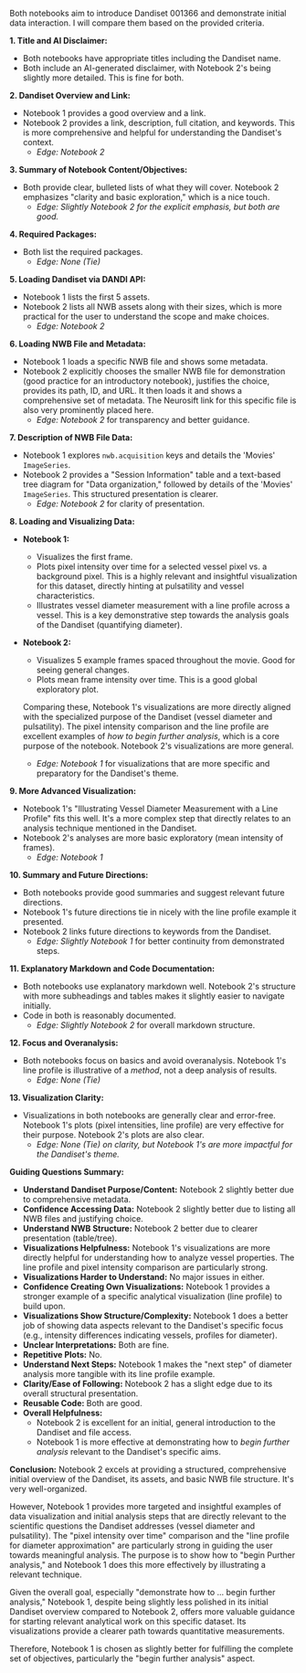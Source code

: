 Both notebooks aim to introduce Dandiset 001366 and demonstrate initial data interaction. I will compare them based on the provided criteria.

**1. Title and AI Disclaimer:**
*   Both notebooks have appropriate titles including the Dandiset name.
*   Both include an AI-generated disclaimer, with Notebook 2's being slightly more detailed. This is fine for both.

**2. Dandiset Overview and Link:**
*   Notebook 1 provides a good overview and a link.
*   Notebook 2 provides a link, description, full citation, and keywords. This is more comprehensive and helpful for understanding the Dandiset's context.
    *   *Edge: Notebook 2*

**3. Summary of Notebook Content/Objectives:**
*   Both provide clear, bulleted lists of what they will cover. Notebook 2 emphasizes "clarity and basic exploration," which is a nice touch.
    *   *Edge: Slightly Notebook 2 for the explicit emphasis, but both are good.*

**4. Required Packages:**
*   Both list the required packages.
    *   *Edge: None (Tie)*

**5. Loading Dandiset via DANDI API:**
*   Notebook 1 lists the first 5 assets.
*   Notebook 2 lists all NWB assets along with their sizes, which is more practical for the user to understand the scope and make choices.
    *   *Edge: Notebook 2*

**6. Loading NWB File and Metadata:**
*   Notebook 1 loads a specific NWB file and shows some metadata.
*   Notebook 2 explicitly chooses the smaller NWB file for demonstration (good practice for an introductory notebook), justifies the choice, provides its path, ID, and URL. It then loads it and shows a comprehensive set of metadata. The Neurosift link for this specific file is also very prominently placed here.
    *   *Edge: Notebook 2* for transparency and better guidance.

**7. Description of NWB File Data:**
*   Notebook 1 explores `nwb.acquisition` keys and details the 'Movies' `ImageSeries`.
*   Notebook 2 provides a "Session Information" table and a text-based tree diagram for "Data organization," followed by details of the 'Movies' `ImageSeries`. This structured presentation is clearer.
    *   *Edge: Notebook 2* for clarity of presentation.

**8. Loading and Visualizing Data:**
*   **Notebook 1:**
    *   Visualizes the first frame.
    *   Plots pixel intensity over time for a selected vessel pixel vs. a background pixel. This is a highly relevant and insightful visualization for this dataset, directly hinting at pulsatility and vessel characteristics.
    *   Illustrates vessel diameter measurement with a line profile across a vessel. This is a key demonstrative step towards the analysis goals of the Dandiset (quantifying diameter).
*   **Notebook 2:**
    *   Visualizes 5 example frames spaced throughout the movie. Good for seeing general changes.
    *   Plots mean frame intensity over time. This is a good global exploratory plot.

    Comparing these, Notebook 1's visualizations are more directly aligned with the specialized purpose of the Dandiset (vessel diameter and pulsatility). The pixel intensity comparison and the line profile are excellent examples of *how to begin further analysis*, which is a core purpose of the notebook. Notebook 2's visualizations are more general.
    *   *Edge: Notebook 1* for visualizations that are more specific and preparatory for the Dandiset's theme.

**9. More Advanced Visualization:**
*   Notebook 1's "Illustrating Vessel Diameter Measurement with a Line Profile" fits this well. It's a more complex step that directly relates to an analysis technique mentioned in the Dandiset.
*   Notebook 2's analyses are more basic exploratory (mean intensity of frames).
    *   *Edge: Notebook 1*

**10. Summary and Future Directions:**
*   Both notebooks provide good summaries and suggest relevant future directions.
*   Notebook 1's future directions tie in nicely with the line profile example it presented.
*   Notebook 2 links future directions to keywords from the Dandiset.
    *   *Edge: Slightly Notebook 1* for better continuity from demonstrated steps.

**11. Explanatory Markdown and Code Documentation:**
*   Both notebooks use explanatory markdown well. Notebook 2's structure with more subheadings and tables makes it slightly easier to navigate initially.
*   Code in both is reasonably documented.
    *   *Edge: Slightly Notebook 2* for overall markdown structure.

**12. Focus and Overanalysis:**
*   Both notebooks focus on basics and avoid overanalysis. Notebook 1's line profile is illustrative of a *method*, not a deep analysis of results.
    *   *Edge: None (Tie)*

**13. Visualization Clarity:**
*   Visualizations in both notebooks are generally clear and error-free. Notebook 1's plots (pixel intensities, line profile) are very effective for their purpose. Notebook 2's plots are also clear.
    *   *Edge: None (Tie) on clarity, but Notebook 1's are more impactful for the Dandiset's theme.*

**Guiding Questions Summary:**

*   **Understand Dandiset Purpose/Content:** Notebook 2 slightly better due to comprehensive metadata.
*   **Confidence Accessing Data:** Notebook 2 slightly better due to listing all NWB files and justifying choice.
*   **Understand NWB Structure:** Notebook 2 better due to clearer presentation (table/tree).
*   **Visualizations Helpfulness:** Notebook 1's visualizations are more directly helpful for understanding how to analyze vessel properties. The line profile and pixel intensity comparison are particularly strong.
*   **Visualizations Harder to Understand:** No major issues in either.
*   **Confidence Creating Own Visualizations:** Notebook 1 provides a stronger example of a specific analytical visualization (line profile) to build upon.
*   **Visualizations Show Structure/Complexity:** Notebook 1 does a better job of showing data aspects relevant to the Dandiset's specific focus (e.g., intensity differences indicating vessels, profiles for diameter).
*   **Unclear Interpretations:** Both are fine.
*   **Repetitive Plots:** No.
*   **Understand Next Steps:** Notebook 1 makes the "next step" of diameter analysis more tangible with its line profile example.
*   **Clarity/Ease of Following:** Notebook 2 has a slight edge due to its overall structural presentation.
*   **Reusable Code:** Both are good.
*   **Overall Helpfulness:**
    *   Notebook 2 is excellent for an initial, general introduction to the Dandiset and file access.
    *   Notebook 1 is more effective at demonstrating how to *begin further analysis* relevant to the Dandiset's specific aims.

**Conclusion:**
Notebook 2 excels at providing a structured, comprehensive initial overview of the Dandiset, its assets, and basic NWB file structure. It's very well-organized.

However, Notebook 1 provides more targeted and insightful examples of data visualization and initial analysis steps that are directly relevant to the scientific questions the Dandiset addresses (vessel diameter and pulsatility). The "pixel intensity over time" comparison and the "line profile for diameter approximation" are particularly strong in guiding the user towards meaningful analysis. The purpose is to show how to "begin Purther analysis," and Notebook 1 does this more effectively by illustrating a relevant technique.

Given the overall goal, especially "demonstrate how to ... begin further analysis," Notebook 1, despite being slightly less polished in its initial Dandiset overview compared to Notebook 2, offers more valuable guidance for starting relevant analytical work on this specific dataset. Its visualizations provide a clearer path towards quantitative measurements.

Therefore, Notebook 1 is chosen as slightly better for fulfilling the complete set of objectives, particularly the "begin further analysis" aspect.
